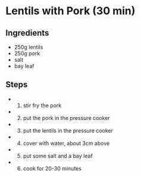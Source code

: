 # Lentils with Pork (30 min)
## Ingredients
- 250g lentils
- 250g pork
- salt
- bay leaf

## Steps
- 1. stir fry the pork
- 2. put the pork in the pressure cooker
- 3. put the lentils in the pressure cooker
- 4. cover with water, about 3cm above
- 5. put some salt and a bay leaf
- 6. cook for 20-30 minutes
